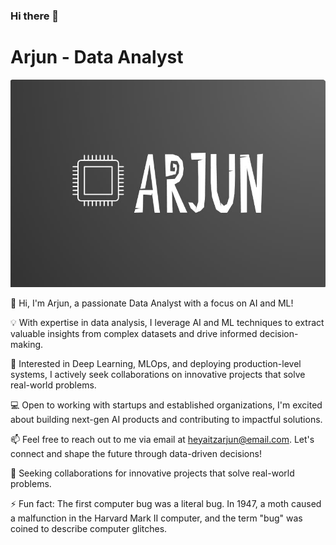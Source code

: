 ### Hi there 👋
# Arjun - Data Analyst

![Profile Picture](https://github.com/ArjHub/ArjHub/blob/main/Poji.jpg)

👋 Hi, I'm Arjun, a passionate Data Analyst with a focus on AI and ML!

💡 With expertise in data analysis, I leverage AI and ML techniques to extract valuable insights from complex datasets and drive informed decision-making.

🌟 Interested in Deep Learning, MLOps, and deploying production-level systems, I actively seek collaborations on innovative projects that solve real-world problems.

💻 Open to working with startups and established organizations, I'm excited about building next-gen AI products and contributing to impactful solutions.

📫 Feel free to reach out to me via email at [heyaitzarjun@email.com](mailto:heyaitzarjun@email.com). Let's connect and shape the future through data-driven decisions!

🔭 Seeking collaborations for innovative projects that solve real-world problems.
 
⚡ Fun fact: The first computer bug was a literal bug. In 1947, a moth caused a malfunction in the Harvard Mark II computer, and the term "bug" was coined to describe computer glitches.

